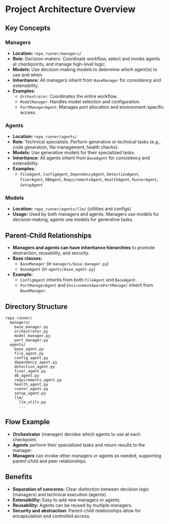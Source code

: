 # Project Architecture Overview

## Key Concepts

### Managers
- **Location:** `repo_runner/managers/`
- **Role:** Decision-makers. Coordinate workflow, select and invoke agents at checkpoints, and manage high-level logic.
- **Models:** Use decision-making models to determine which agent(s) to use and when.
- **Inheritance:** All managers inherit from `BaseManager` for consistency and extensibility.
- **Examples:**
  - `Orchestrator`: Coordinates the entire workflow.
  - `ModelManager`: Handles model selection and configuration.
  - `PortManagerAgent`: Manages port allocation and environment-specific access.

### Agents
- **Location:** `repo_runner/agents/`
- **Role:** Technical specialists. Perform generative or technical tasks (e.g., code generation, file management, health checks).
- **Models:** Use generative models for their specialized tasks.
- **Inheritance:** All agents inherit from `BaseAgent` for consistency and extensibility.
- **Examples:**
  - `FileAgent`, `ConfigAgent`, `DependencyAgent`, `DetectionAgent`, `FixerAgent`, `DBAgent`, `RequirementsAgent`, `HealthAgent`, `RunnerAgent`, `SetupAgent`

### Models
- **Location:** `repo_runner/agents/llm/` (utilities and configs)
- **Usage:** Used by both managers and agents. Managers use models for decision-making; agents use models for generative tasks.

## Parent-Child Relationships
- **Managers and agents can have inheritance hierarchies** to promote abstraction, reusability, and security.
- **Base classes:**
  - `BaseManager` (in `managers/base_manager.py`)
  - `BaseAgent` (in `agents/base_agent.py`)
- **Example:**
  - `ConfigAgent` inherits from both `FileAgent` and `BaseAgent`.
  - `PortManagerAgent` and `EnvironmentAwarePortManager` inherit from `BaseManager`.

## Directory Structure

```
repo_runner/
  managers/
    base_manager.py
    orchestrator.py
    model_manager.py
    port_manager.py
  agents/
    base_agent.py
    file_agent.py
    config_agent.py
    dependency_agent.py
    detection_agent.py
    fixer_agent.py
    db_agent.py
    requirements_agent.py
    health_agent.py
    runner_agent.py
    setup_agent.py
    llm/
      llm_utils.py
      ...
```

## Flow Example
- **Orchestrator** (manager) decides which agents to use at each checkpoint.
- **Agents** perform their specialized tasks and return results to the manager.
- **Managers** can invoke other managers or agents as needed, supporting parent-child and peer relationships.

## Benefits
- **Separation of concerns:** Clear distinction between decision logic (managers) and technical execution (agents).
- **Extensibility:** Easy to add new managers or agents.
- **Reusability:** Agents can be reused by multiple managers.
- **Security and abstraction:** Parent-child relationships allow for encapsulation and controlled access. 